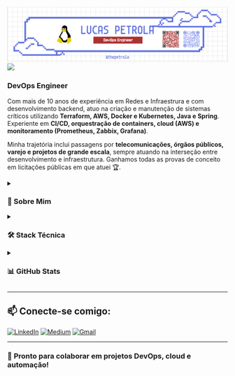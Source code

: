 ![MasterHead](./thePetrolaBanner.png)
![](https://komarev.com/ghpvc/?username=thePetrola&style=for-the-badge)

### **DevOps Engineer**

Com mais de 10 anos de experiência em Redes e Infraestrura e com desenvolvimento backend, atuo na criação e manutenção de sistemas críticos utilizando **Terraform, AWS, Docker e Kubernetes, Java e Spring**. Experiente em **CI/CD, orquestração de containers, cloud (AWS) e monitoramento (Prometheus, Zabbix, Grafana)**.

Minha trajetória inclui passagens por **telecomunicações, órgãos públicos, varejo e projetos de grande escala**, sempre atuando na interseção entre desenvolvimento e infraestrutura. Ganhamos todas as provas de conceito em licitações públicas em que atuei 🏆.

<details>
  <summary><h3>📖 Sobre Mim</h3></summary>

- 🚀 **DevOps Engineer**.
- 👨‍💻 Atualmente atuando como **Desenvolvedor Backend e Engenheiro DevOps** na [Zello Tecnologia](https://www.zello.tec.br/), com o foco em sistemas para o **Ministério da Saúde**.
- ☁️ Estudando e certificando-me em **AWS, Kubernetes e Terraform**.
- 🖨️ Entusiasta de **impressão 3D, automação residencial e IoT**.
- 🐧 **Linux Lover** – usuário diário de Arch, Debian e derivados.

</details>

<details>
  <summary><h3>🛠️ Stack Técnica</h3></summary>

#### ☁️ **Cloud & DevOps**
![AWS](https://img.shields.io/badge/AWS-%23FF9900.svg?style=for-the-badge&logo=amazon-aws&logoColor=white)
![Docker](https://img.shields.io/badge/docker-%230db7ed.svg?style=for-the-badge&logo=docker&logoColor=white)
![Kubernetes](https://img.shields.io/badge/kubernetes-%23326ce5.svg?style=for-the-badge&logo=kubernetes&logoColor=white)
![Jenkins](https://img.shields.io/badge/jenkins-%232C5263.svg?style=for-the-badge&logo=jenkins&logoColor=white)
![GitLab CI](https://img.shields.io/badge/gitlab%20ci-%23181717.svg?style=for-the-badge&logo=gitlab&logoColor=white)
![GitHub Actions](https://img.shields.io/badge/github%20actions-%232671E5.svg?style=for-the-badge&logo=githubactions&logoColor=white)
![Terraform](https://img.shields.io/badge/terraform-%235835CC.svg?style=for-the-badge&logo=terraform&logoColor=white)
![Ansible](https://img.shields.io/badge/ansible-%231A1918.svg?style=for-the-badge&logo=ansible&logoColor=white)

#### 📊 **Monitoring & Logging**
![Prometheus](https://img.shields.io/badge/Prometheus-E6522C?style=for-the-badge&logo=Prometheus&logoColor=white)
![Grafana](https://img.shields.io/badge/grafana-%23F46800.svg?style=for-the-badge&logo=grafana&logoColor=white)
![Zabbix](https://img.shields.io/badge/zabbix-%23D50000.svg?style=for-the-badge&logo=zabbix&logoColor=white)
![Elasticsearch](https://img.shields.io/badge/Elasticsearch-005571?style=for-the-badge&logo=elasticsearch&logoColor=white)

#### 🗄️ **Databases**
![Oracle](https://img.shields.io/badge/Oracle-F80000?style=for-the-badge&logo=oracle&logoColor=white)
![Postgres](https://img.shields.io/badge/postgres-%23316192.svg?style=for-the-badge&logo=postgresql&logoColor=white)
![Redis](https://img.shields.io/badge/redis-%23DD0031.svg?style=for-the-badge&logo=redis&logoColor=white)
![Redshift](https://img.shields.io/badge/-Amazon%20Redshift-8C4FFF?style=for-the-badge&logo=amazonredshift&logoColor=white)

#### 👨‍💻 **Linguagens & Frameworks**
![Java](https://img.shields.io/badge/java-%23ED8B00.svg?style=for-the-badge&logo=openjdk&logoColor=white)
![Spring](https://img.shields.io/badge/spring-%236DB33F.svg?style=for-the-badge&logo=spring&logoColor=white)
![Python](https://img.shields.io/badge/python-3670A0?style=for-the-badge&logo=python&logoColor=ffdd54)
![PHP](https://img.shields.io/badge/php-%23777BB4.svg?style=for-the-badge&logo=php&logoColor=white)
![C](https://img.shields.io/badge/c-%2300599C.svg?style=for-the-badge&logo=c&logoColor=white)
![C++](https://img.shields.io/badge/c++-%2300599C.svg?style=for-the-badge&logo=c%2B%2B&logoColor=white)

#### 🐧 **SO & Ferramentas**
![Linux](https://img.shields.io/badge/Linux-FCC624?style=for-the-badge&logo=linux&logoColor=black)
![Debian](https://img.shields.io/badge/Debian-D70A53?style=for-the-badge&logo=debian&logoColor=white)
![Arch](https://img.shields.io/badge/Arch%20Linux-1793D1?logo=arch-linux&logoColor=fff&style=for-the-badge)
![Vim](https://img.shields.io/badge/VIM-%2311AB00.svg?style=for-the-badge&logo=vim&logoColor=white)

#### 👀 **Linguagens mais usadas**
<img src="https://github-readme-stats.vercel.app/api/top-langs?username=petrolal&theme=github&hide_border=true&layout=compact" width="400" />

</details>

<details>
  <summary><h3>📊 GitHub Stats</h3></summary>

  ### 💻 Profile Status
  <div>
      <img src="https://github-readme-stats.vercel.app/api?username=petrolal&show_icons=true&line_height=20&hide_border=true&theme=github" width="440"/>      
      <img src="https://github-readme-activity-graph.vercel.app/graph?username=petrolal&theme=github&hide_border=true" width="600" />
  </div>

  <br />

  <strong>Nota:</strong> As linguagens mostradas refletem apenas meus repositórios públicos e não necessariamente minha experiência completa.

</details>

---

## 📫 Conecte-se comigo:
<a href="https://www.linkedin.com/in/lucas-petrola/">![LinkedIn](https://img.shields.io/badge/linkedin-%230077B5.svg?style=for-the-badge&logo=linkedin&logoColor=white)</a>
<a href="https://medium.com/@petrolalucas">![Medium](https://img.shields.io/badge/Medium-12100E?style=for-the-badge&logo=medium&logoColor=white)</a>
<a href="mailto:petrolalucas@gmail.com">![Gmail](https://img.shields.io/badge/Gmail-D14836?style=for-the-badge&logo=gmail&logoColor=white)</a>

---

### 🚀 **Pronto para colaborar em projetos DevOps, cloud e automação!**
